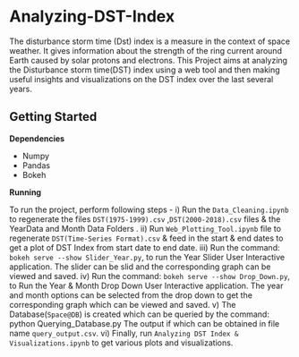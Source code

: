# Analyzing-DST-Index
The disturbance storm time (Dst) index is a measure in the context of space weather. It gives information about the strength of the ring current around Earth caused by solar protons and electrons. This Project aims at analyzing the Disturbance storm time(DST) index using a web tool and then making useful insights and visualizations on the DST index over the last several years.

## Getting Started
**Dependencies**

 + Numpy
 + Pandas
 + Bokeh
 
 
**Running**

To run the project, perform following steps -
i) Run the `Data_Cleaning.ipynb` to regenerate the files `DST(1975-1999).csv` ,`DST(2000-2018).csv` files & the YearData and Month Data Folders .
ii) Run `Web_Plotting_Tool.ipynb` file to regenerate `DST(Time-Series Format).csv` & feed in the start & end dates to get a plot of DST Index from start date to end date.
iii) Run the command:
`bokeh serve --show Slider_Year.py`,
to run the Year Slider User Interactive application. The slider can be slid and the corresponding graph can be viewed and saved.
iv) Run the command:
`bokeh serve --show Drop_Down.py`,
to Run the Year & Month Drop Down User Interactive application. The year and month options can be selected from the drop down to get the corresponding graph which can be viewed and saved.
v) The Database(`Space@DB`) is created which can be queried by the command:
python Querying_Database.py
The output if which can be obtained in file name `query_output.csv`.
vi) Finally, run `Analyzing DST Index & Visualizations.ipynb` to get various plots and visualizations.
